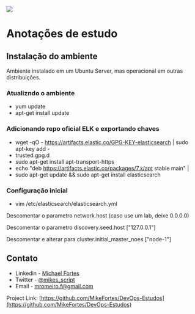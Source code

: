 ![](https://www.paragyte.com/img/elk%20Banner.jpg)
# Anotações de estudo

## Instalação do ambiente
Ambiente instalado em um Ubuntu Server, mas operacional em outras distribuições.

### Atualizndo o ambiente
* yum update
* apt-get install update
### Adicionando repo oficial ELK e exportando chaves 
* wget -qO - https://artifacts.elastic.co/GPG-KEY-elasticsearch | sudo apt-key add -
* trusted.gpg.d
* sudo apt-get install apt-transport-https
* echo "deb https://artifacts.elastic.co/packages/7.x/apt stable main" |
* sudo apt-get update && sudo apt-get install elasticsearch
### Configuração inicial 

* vim /etc/elasticsearch/elasticsearch.yml

Descomentar o parametro network.host (caso use um lab, deixe 0.0.0.0)&nbsp;

Descomentar o parametro discovery.seed.host ["127.0.0.1"]
&nbsp;

Descomentar  e alterar para cluster.initial_master_noes ["node-1"]
&nbsp;


## Contato

- Linkedin - [Michael Fortes](https://www.linkedin.com/in/mikefortes)
- Twitter - [@mikes_script
](https://twitter.com/mikes_script)
- Email - mromeiro.f@gmail.com

Project Link: [https://github.com/MikeFortes/DevOps-Estudos](https://github.com/MikeFortes/DevOps-Estudos)